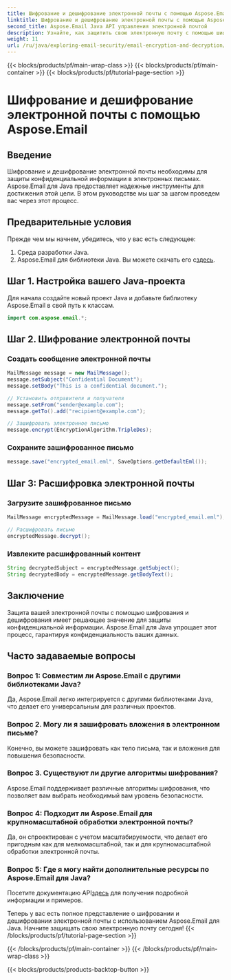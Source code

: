 ```yaml
---
title: Шифрование и дешифрование электронной почты с помощью Aspose.Email
linktitle: Шифрование и дешифрование электронной почты с помощью Aspose.Email
second_title: Aspose.Email Java API управления электронной почтой
description: Узнайте, как защитить свою электронную почту с помощью шифрования и дешифрования электронной почты с помощью Aspose.Email для Java. Включены пошаговое руководство, исходный код и часто задаваемые вопросы.
weight: 11
url: /ru/java/exploring-email-security/email-encryption-and-decryption/
---
```


{{< blocks/products/pf/main-wrap-class >}}
{{< blocks/products/pf/main-container >}}
{{< blocks/products/pf/tutorial-page-section >}}

# Шифрование и дешифрование электронной почты с помощью Aspose.Email


## Введение

Шифрование и дешифрование электронной почты необходимы для защиты конфиденциальной информации в электронных письмах. Aspose.Email для Java предоставляет надежные инструменты для достижения этой цели. В этом руководстве мы шаг за шагом проведем вас через этот процесс.

## Предварительные условия

Прежде чем мы начнем, убедитесь, что у вас есть следующее:

1. Среда разработки Java.
2.  Aspose.Email для библиотеки Java. Вы можете скачать его с[здесь](https://releases.aspose.com/email/java/).

## Шаг 1. Настройка вашего Java-проекта

Для начала создайте новый проект Java и добавьте библиотеку Aspose.Email в свой путь к классам.

```java
import com.aspose.email.*;
```

## Шаг 2. Шифрование электронной почты

### Создать сообщение электронной почты

```java
MailMessage message = new MailMessage();
message.setSubject("Confidential Document");
message.setBody("This is a confidential document.");

// Установить отправителя и получателя
message.setFrom("sender@example.com");
message.getTo().add("recipient@example.com");

// Зашифровать электронное письмо
message.encrypt(EncryptionAlgorithm.TripleDes);
```

### Сохраните зашифрованное письмо

```java
message.save("encrypted_email.eml", SaveOptions.getDefaultEml());
```

## Шаг 3: Расшифровка электронной почты

### Загрузите зашифрованное письмо

```java
MailMessage encryptedMessage = MailMessage.load("encrypted_email.eml");

// Расшифровать письмо
encryptedMessage.decrypt();
```

### Извлеките расшифрованный контент

```java
String decryptedSubject = encryptedMessage.getSubject();
String decryptedBody = encryptedMessage.getBodyText();
```

## Заключение

Защита вашей электронной почты с помощью шифрования и дешифрования имеет решающее значение для защиты конфиденциальной информации. Aspose.Email для Java упрощает этот процесс, гарантируя конфиденциальность ваших данных.

## Часто задаваемые вопросы

### Вопрос 1: Совместим ли Aspose.Email с другими библиотеками Java?

Да, Aspose.Email легко интегрируется с другими библиотеками Java, что делает его универсальным для различных проектов.

### Вопрос 2. Могу ли я зашифровать вложения в электронном письме?

Конечно, вы можете зашифровать как тело письма, так и вложения для повышения безопасности.

### Вопрос 3. Существуют ли другие алгоритмы шифрования?

Aspose.Email поддерживает различные алгоритмы шифрования, что позволяет вам выбрать необходимый вам уровень безопасности.

### Вопрос 4: Подходит ли Aspose.Email для крупномасштабной обработки электронной почты?

Да, он спроектирован с учетом масштабируемости, что делает его пригодным как для мелкомасштабной, так и для крупномасштабной обработки электронной почты.

### Вопрос 5: Где я могу найти дополнительные ресурсы по Aspose.Email для Java?

 Посетите документацию API[здесь](https://reference.aspose.com/email/java/) для получения подробной информации и примеров.

Теперь у вас есть полное представление о шифровании и дешифровании электронной почты с использованием Aspose.Email для Java. Начните защищать свою электронную почту сегодня!
{{< /blocks/products/pf/tutorial-page-section >}}

{{< /blocks/products/pf/main-container >}}
{{< /blocks/products/pf/main-wrap-class >}}

{{< blocks/products/products-backtop-button >}}
